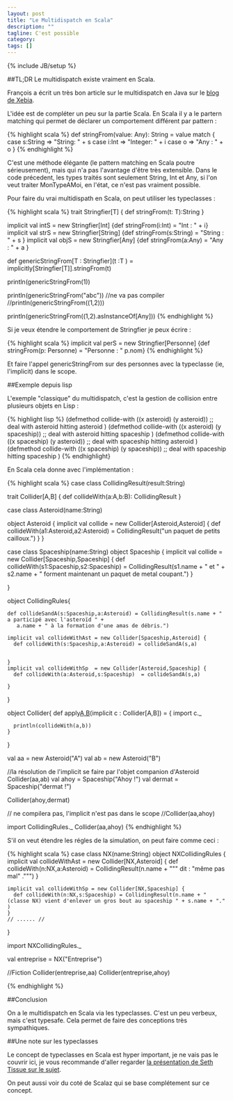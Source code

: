 ```yaml
---
layout: post
title: "Le Multidispatch en Scala"
description: ""
tagline: C'est possible
category: 
tags: []
---
```

{% include JB/setup %}

##TL;DR 
Le multidispatch existe vraiment en Scala.


François a écrit un très bon article sur le multidispatch en Java sur le [blog de Xebia](http://blog.xebia.fr/2012/09/19/mais-pourquoi-ny-a-t-il-pas-de-multidispatch-en-java/).

L'idée est de compléter un peu sur la partie Scala. En Scala il y a le partern matching qui permet de déclarer un comportement différent par pattern : 

{% highlight scala %}
def stringFrom(value: Any): String = value match {
  case s:String => "String: " + s
  case i:Int => "Integer: " + i
  case o => "Any : " + o
}
{% endhighlight %}

C'est une méthode élégante (le pattern matching en Scala poutre sérieusement), mais qui n'a pas l'avantage d'être très extensible. Dans le code précedent, les types traités sont seulement String, Int et Any, si l'on veut traiter MonTypeAMoi, en l'état, ce n'est pas vraiment possible.

Pour faire du vrai multidispath en Scala, on peut utiliser les typeclasses : 

{% highlight scala %}
trait Stringfier[T] {
  def stringFrom(t: T):String
}

implicit val intS = new Stringfier[Int] {def stringFrom(i:Int) = "Int : " + i}
implicit val strS = new Stringfier[String] {def stringFrom(s:String) = "String : " + s }
implicit val objS = new Stringfier[Any] {def stringFrom(a:Any) = "Any : " + a }

def genericStringFrom[T : Stringfier](t :T ) = implicitly[Stringfier[T]].stringFrom(t)


println(genericStringFrom(1))

println(genericStringFrom("abc"))
//ne va pas compiler
//println(genericStringFrom((1,2)))

println(genericStringFrom((1,2).asInstanceOf[Any]))
{% endhighlight %}

Si je veux étendre le comportement de Stringfier je peux écrire : 

{% highlight scala %}
implicit val perS = new Stringfier[Personne] {def stringFrom(p: Personne) = "Personne : " p.nom}
{% endhighlight %}

Et faire l'appel genericStringFrom sur des personnes avec la typeclasse (ie, l'implicit) dans le scope. 


##Exemple depuis lisp

L'exemple "classique" du multidispatch, c'est la gestion de collision entre plusieurs objets en Lisp : 

{% highlight lisp %}
(defmethod collide-with ((x asteroid) (y asteroid))
   ;; deal with asteroid hitting asteroid
   )
 (defmethod collide-with ((x asteroid) (y spaceship))
   ;; deal with asteroid hitting spaceship
   )
 (defmethod collide-with ((x spaceship) (y asteroid))
   ;; deal with spaceship hitting asteroid
   )
 (defmethod collide-with ((x spaceship) (y spaceship))
   ;; deal with spaceship hitting spaceship
   )
 {% endhighlight}

 En Scala cela donne avec l'implémentation :

{% highlight scala %}
  case class CollidingResult(result:String)
  
  trait Collider[A,B] {
      def collideWith(a:A,b:B): CollidingResult
  }

  case class Asteroid(name:String)

  object Asteroid {
    implicit val collide = new Collider[Asteroid,Asteroid] {
      def collideWith(a1:Asteroid,a2:Asteroid) = CollidingResult("un paquet de petits cailloux.")
    }
  }

  case class Spaceship(name:String)
  object Spaceship {
    implicit val collide = new Collider[Spaceship,Spaceship] {
      def collideWith(s1:Spaceship,s2:Spaceship) = CollidingResult(s1.name + " et " + s2.name + " forment maintenant un paquet de metal coupant.")
    }

  
  }

  object CollidingRules{

    def collideSandA(s:Spaceship,a:Asteroid) = CollidingResult(s.name + " a participé avec l'asteroïd " +
       a.name + " à la formation d'une amas de débris.")

    implicit val collideWithAst = new Collider[Spaceship,Asteroid] {
      def collideWith(s:Spaceship,a:Asteroid) = collideSandA(s,a)

      
    }
    implicit val collideWithSp  = new Collider[Asteroid,Spaceship] {
      def collideWith(a:Asteroid,s:Spaceship)  = collideSandA(s,a)
    
    }
  }
  
  object Collider{
    def apply[A,B](a:A,b:B)(implicit c : Collider[A,B]) = {
      import c._

      println(collideWith(a,b))
    }
  }

  val aa = new Asteroid("A")
  val ab = new Asteroid("B")
  
  //la résolution de l'implicit se faire par l'objet companion d'Asteroid
  Collider(aa,ab)
  val ahoy = Spaceship("Ahoy !")
  val dermat = Spaceship("dermat !")

  Collider(ahoy,dermat)

  // ne compilera pas, l'implicit n'est pas dans le scope 
  //Collider(aa,ahoy)
  
  import CollidingRules._
  Collider(aa,ahoy)
{% endhighlight %}

S'il on veut étendre les régles de la simulation, on peut faire comme ceci : 

{% highlight scala %}
case class NX(name:String)
  object NXCollidingRules {
    implicit val collideWithAst = new Collider[NX,Asteroid] {
      def collideWith(n:NX,a:Asteroid) = CollidingResult(n.name + """ dit : "même pas mal" .""") 
    }  

    implicit val collideWithSp = new Collider[NX,Spaceship] {
      def collideWith(n:NX,s:Spaceship) = CollidingResult(n.name + "(classe NX) vient d'enlever un gros bout au spaceship " + s.name + "." )
    }
    // ...... //
  }

  import NXCollidingRules._

  val entreprise = NX("Entreprise")

  //Fiction
  Collider(entreprise,aa)
  Collider(entreprise,ahoy)

{% endhighlight %}

##Conclusion 

On a le multidispatch en Scala via les typeclasses. C'est un peu verbeux, mais c'est typesafe. Cela permet de faire des conceptions très sympathiques.



##Une note sur les typeclasses

Le concept de typeclasses en Scala est hyper important, je ne vais pas le couvrir ici, je vous recommande d'aller regarder [la présentation de Seth Tissue sur le sujet](http://marakana.com/s/the_typeclass_pattern_in_scala_an_alternative_to_inheritance,1112/index.html).

On peut aussi voir du coté de Scalaz qui se base complétement sur ce concept.





